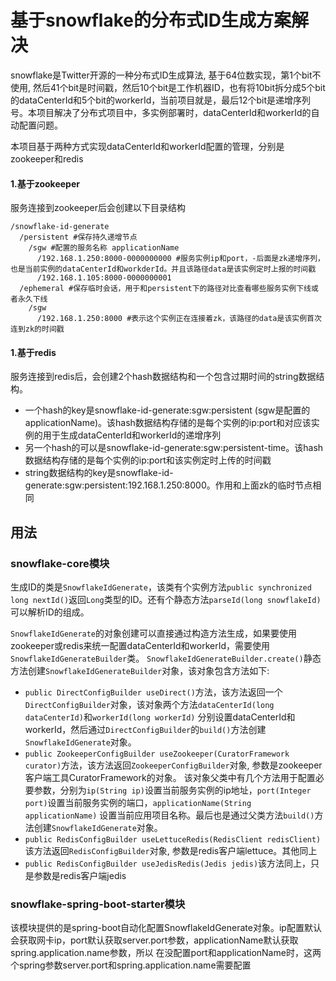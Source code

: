 # 基于snowflake的分布式ID生成方案解决

snowflake是Twitter开源的一种分布式ID生成算法, 基于64位数实现，第1个bit不使用, 然后41个bit是时间戳，然后10个bit是工作机器ID，也有将10bit拆分成5个bit的dataCenterId和5个bit的workerId，当前项目就是，最后12个bit是递增序列号。本项目解决了分布式项目中，多实例部署时，dataCenterId和workerId的自动配置问题。
<br>

本项目基于两种方式实现dataCenterId和workerId配置的管理，分别是zookeeper和redis

#### 1.基于zookeeper

服务连接到zookeeper后会创建以下目录结构

```
/snowflake-id-generate
  /persistent #保存持久递增节点
    /sgw #配置的服务名称 applicationName
      /192.168.1.250:8000-0000000000 #服务实例ip和port，-后面是zk递增序列，也是当前实例的dataCenterId和workderId。并且该路径data是该实例定时上报的时间戳
      /192.168.1.105:8000-0000000001
  /ephemeral #保存临时会话，用于和persistent下的路径对比查看哪些服务实例下线或者永久下线
    /sgw
      /192.168.1.250:8000 #表示这个实例正在连接着zk，该路径的data是该实例首次连到zk的时间戳

```

#### 1.基于redis

服务连接到redis后，会创建2个hash数据结构和一个包含过期时间的string数据结构。<br>
- 一个hash的key是snowflake-id-generate:sgw:persistent (sgw是配置的applicationName)。该hash数据结构存储的是每个实例的ip:port和对应该实例的用于生成dataCenterId和workerId的递增序列
- 另一个hash的可以是snowflake-id-generate:sgw:persistent-time。该hash数据结构存储的是每个实例的ip:port和该实例定时上传的时间戳
- string数据结构的key是snowflake-id-generate:sgw:persistent:192.168.1.250:8000。作用和上面zk的临时节点相同

## 用法
### snowflake-core模块
生成ID的类是```SnowflakeIdGenerate```，该类有个实例方法```public synchronized long nextId()```返回```Long```类型的ID。还有个静态方法```parseId(long snowflakeId)```可以解析ID的组成。

```SnowflakeIdGenerate```的对象创建可以直接通过构造方法生成，如果要使用zookeeper或redis来统一配置dataCenterId和workerId，需要使用```SnowflakeIdGenerateBuilder```类。
```SnowflakeIdGenerateBuilder.create()```静态方法创建```SnowflakeIdGenerateBuilder```对象，该对象包含方法如下:
- ```public DirectConfigBuilder useDirect()```方法，该方法返回一个```DirectConfigBuilder```对象，该对象两个方法```dataCenterId(long dataCenterId)```和```workerId(long workerId)```
分别设置dataCenterId和workerId，然后通过```DirectConfigBuilder```的```build()```方法创建```SnowflakeIdGenerate```对象。
- ```public ZookeeperConfigBuilder useZookeeper(CuratorFramework curator)```方法，该方法返回```ZookeeperConfigBuilder```对象, 参数是zookeeper客户端工具CuratorFramework的对象。
该对象父类中有几个方法用于配置必要参数，分别为```ip(String ip)```设置当前服务实例的ip地址，```port(Integer port)```设置当前服务实例的端口，```applicationName(String applicationName)```
设置当前应用项目名称。最后也是通过父类方法```build()```方法创建```SnowflakeIdGenerate```对象。
- ```public RedisConfigBuilder useLettuceRedis(RedisClient redisClient)```该方法返回```RedisConfigBuilder```对象, 参数是redis客户端lettuce。其他同上
- ```public RedisConfigBuilder useJedisRedis(Jedis jedis)```该方法同上，只是参数是redis客户端jedis

### snowflake-spring-boot-starter模块
该模块提供的是spring-boot自动化配置SnowflakeIdGenerate对象。ip配置默认会获取网卡ip，port默认获取server.port参数，applicationName默认获取spring.application.name参数，所以
在没配置port和applicationName时，这两个spring参数server.port和spring.application.name需要配置
